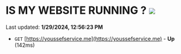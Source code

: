 # IS MY WEBSITE RUNNING ? [![](https://img.shields.io/static/v1?label=Sponsor&message=%E2%9D%A4&logo=GitHub&color=%23fe8e86)](https://github.com/sponsors/<username>)

Last updated: **1/29/2024, 12:56:23 PM**

- `GET` [https://youssefservice.me](https://youssefservice.me) - **Up** (142ms)
